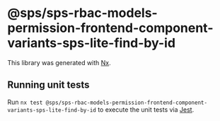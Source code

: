 # @sps/sps-rbac-models-permission-frontend-component-variants-sps-lite-find-by-id

This library was generated with [Nx](https://nx.dev).

## Running unit tests

Run `nx test @sps/sps-rbac-models-permission-frontend-component-variants-sps-lite-find-by-id` to execute the unit tests via [Jest](https://jestjs.io).
